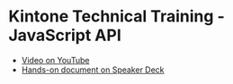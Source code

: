 # Kintone Technical Training - JavaScript API

- [Video on YouTube](https://www.youtube.com/watch?v=DUfitMPFMj0)
- [Hands-on document on Speaker Deck](https://speakerdeck.com/cybozugta/kintone-technical-training-javascript-api)

